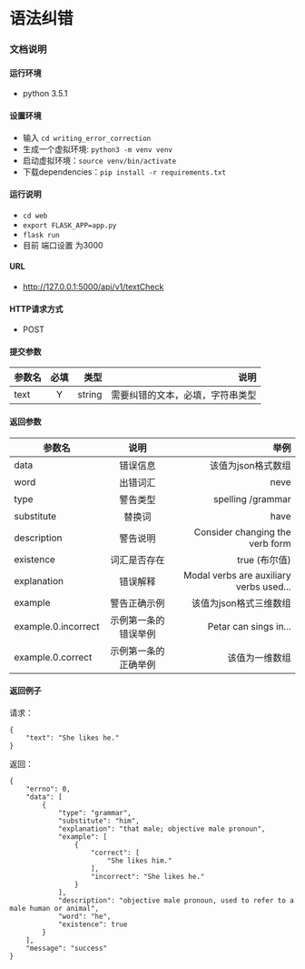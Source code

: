 # 语法纠错

### 文档说明

#### 运行环境
* python 3.5.1

#### 设置环境
* 输入 `cd writing_error_correction`
* 生成一个虚拟环境: `python3 -m venv venv`
* 启动虚拟环境：`source venv/bin/activate`
* 下载dependencies：`pip install -r requirements.txt`

#### 运行说明
* `cd web`
* `export FLASK_APP=app.py`
* `flask run`
* 目前 端口设置 为3000

#### URL
* http://127.0.0.1:5000/api/v1/textCheck

#### HTTP请求方式
* POST

#### 提交参数
| 参数名		| 必填  	| 类型		| 说明 				  	        |
| ----------|:-----:| ---------:|------------------------------:|
| text   	| Y    	| string 	| 需要纠错的文本，必填，字符串类型  	|

#### 返回参数
| 参数名		            | 说明  	               | 举例 				                        |
| ----------------------|:--------------------:|-------------------------------------------:|
| data   	            | 错误信息              | 该值为json格式数组                           |
| word   	            | 出错词汇              | neve 	                                    |
| type   	            | 警告类型              | spelling /grammar                          |
| substitute   	        | 替换词                | have            	                        |
| description           | 警告说明              | Consider changing the verb form            |
| existence             | 词汇是否存在           | true (布尔值)                               |
| explanation           | 错误解释    	       | Modal verbs are auxiliary verbs used...    |
| example             	| 警告正确示例           | 该值为json格式三维数组       	                |
| example.0.incorrect   | 示例第一条的错误举例    | Petar can sings in...                     	|
| example.0.correct     | 示例第一条的正确举例    | 该值为一维数组                           	|

#### 返回例子
请求：
```
{
	"text": "She likes he."
}
```

返回：
```
{
    "errno": 0,
    "data": [
        {
            "type": "grammar",
            "substitute": "him",
            "explanation": "that male; objective male pronoun",
            "example": [
                {
                    "correct": [
                        "She likes him."
                    ],
                    "incorrect": "She likes he."
                }
            ],
            "description": "objective male pronoun, used to refer to a male human or animal",
            "word": "he",
            "existence": true
        }
    ],
    "message": "success"
}
```





